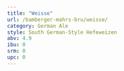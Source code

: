 ```yaml
---
title: "Weisse"
url: /bamberger-mahrs-bru/weisse/
category: German Ale
style: South German-Style Hefeweizen
abv: 4.9
ibu: 0
srm: 0
upc: 0
---
```


